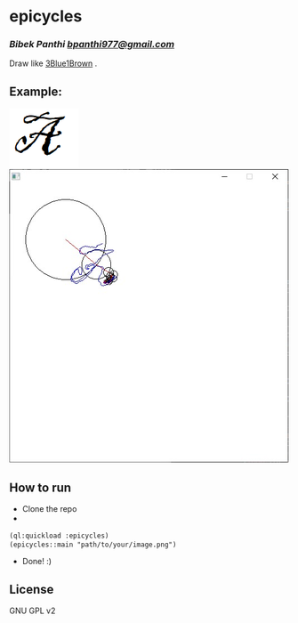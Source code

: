 # epicycles
### _Bibek Panthi <bpanthi977@gmail.com>_

Draw like [3Blue1Brown](https://www.youtube.com/watch?v=-qgreAUpPwM) . 

## Example: 
![Original](./a.png)
![Animated](./example-a.jpg)

## How to run
* Clone the repo 
* 
```common-lisp 
(ql:quickload :epicycles)
(epicycles::main "path/to/your/image.png")
```
* Done! :) 

## License 
GNU GPL v2 


